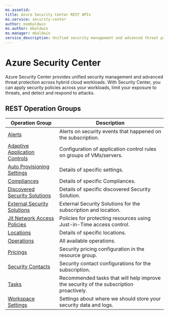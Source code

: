 ```yaml
---
ms.assetid: 
title: Azure Security Center REST APIs
ms.service: security-center
author: msmbaldwin
ms.author: mbaldwin
ms.manager: mbaldwin
service_description: Unified security management and advanced threat protection across hybrid cloud workloads
---
```



# Azure Security Center

Azure Security Center provides unified security management and advanced threat protection across hybrid cloud workloads. With Security Center, you can apply security policies across your workloads, limit your exposure to threats, and detect and respond to attacks.

## REST Operation Groups

| Operation Group | Description |
|-----------------|-------------|
| [Alerts](../../docs-ref-autogen/securitycenter/Alerts.yml) | Alerts on security events that happened on the subscription. |
| [Adaptive Application Controls](../../docs-ref-autogen/securitycenter/AdaptiveApplicationControls.yml) | Configuration of application control rules on groups of VMs/servers.|
| [Auto Provisioning Settings](../../docs-ref-autogen/securitycenter/AutoProvisioningSettings.yml) | Details of specific settings. |
| [Compliances](../../docs-ref-autogen/securitycenter/Compliances.yml) | Details of specific Compliances. |
| [Discovered Security Solutions](../../docs-ref-autogen/securitycenter/DiscoveredSecuritySolutions.yml) | Details of specific discovered Security Solution. |
| [External Security Solutions](../../docs-ref-autogen/securitycenter/ExternalSecuritySolutions.yml) | External Security Solutions for the subscription and location. |
| [Jit Network Access Policies](../../docs-ref-autogen/securitycenter/JitNetworkAccessPolicies.yml) | Policies for protecting resources using Just-in-Time access control. |
| [Locations](../../docs-ref-autogen/securitycenter/Locations.yml) | Details of specific locations. |
| [Operations](../../docs-ref-autogen/securitycenter/Operations.yml) | All available operations. |
| [Pricings](../../docs-ref-autogen/securitycenter/Pricings.yml) | Security pricing configuration in the resource group. |
| [Security Contacts](../../docs-ref-autogen/securitycenter/SecurityContacts.yml) | Security contact configurations for the subscription. |
| [Tasks](../../docs-ref-autogen/securitycenter/Tasks.yml) | Recommended tasks that will help improve the security of the subscription proactively. |
| [Workspace Settings](../../docs-ref-autogen/securitycenter/WorkspaceSettings.yml) | Settings about where we should store your security data and logs. |

